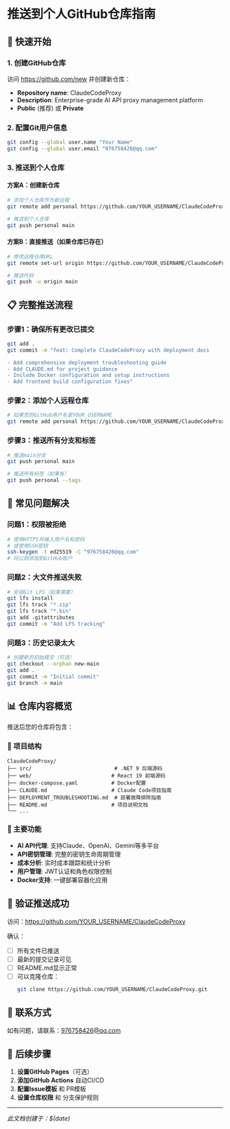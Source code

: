 # 推送到个人GitHub仓库指南

## 🎯 快速开始

### 1. 创建GitHub仓库
访问 https://github.com/new 并创建新仓库：
- **Repository name**: ClaudeCodeProxy
- **Description**: Enterprise-grade AI API proxy management platform
- **Public** (推荐) 或 **Private**

### 2. 配置Git用户信息
```bash
git config --global user.name "Your Name"
git config --global user.email "976758426@qq.com"
```

### 3. 推送到个人仓库

#### 方案A：创建新仓库
```bash
# 添加个人仓库作为新远程
git remote add personal https://github.com/YOUR_USERNAME/ClaudeCodeProxy.git

# 推送到个人仓库
git push personal main
```

#### 方案B：直接推送（如果仓库已存在）
```bash
# 修改远程仓库URL
git remote set-url origin https://github.com/YOUR_USERNAME/ClaudeCodeProxy.git

# 推送代码
git push -u origin main
```

## 📋 完整推送流程

### 步骤1：确保所有更改已提交
```bash
git add .
git commit -m "feat: Complete ClaudeCodeProxy with deployment docs

- Add comprehensive deployment troubleshooting guide
- Add CLAUDE.md for project guidance
- Include Docker configuration and setup instructions
- Add frontend build configuration fixes"
```

### 步骤2：添加个人远程仓库
```bash
# 如果您的GitHub用户名是YOUR_USERNAME
git remote add personal https://github.com/YOUR_USERNAME/ClaudeCodeProxy.git
```

### 步骤3：推送所有分支和标签
```bash
# 推送main分支
git push personal main

# 推送所有标签（如果有）
git push personal --tags
```

## 🔧 常见问题解决

### 问题1：权限被拒绝
```bash
# 使用HTTPS并输入用户名和密码
# 或使用SSH密钥
ssh-keygen -t ed25519 -C "976758426@qq.com"
# 将公钥添加到GitHub账户
```

### 问题2：大文件推送失败
```bash
# 安装Git LFS（如果需要）
git lfs install
git lfs track "*.zip"
git lfs track "*.bin"
git add .gitattributes
git commit -m "Add LFS tracking"
```

### 问题3：历史记录太大
```bash
# 创建新的初始提交（可选）
git checkout --orphan new-main
git add .
git commit -m "Initial commit"
git branch -m main
```

## 📊 仓库内容概览

推送后您的仓库将包含：

### 📁 项目结构
```
ClaudeCodeProxy/
├── src/                           # .NET 9 后端源码
├── web/                          # React 19 前端源码
├── docker-compose.yaml           # Docker配置
├── CLAUDE.md                     # Claude Code项目指南
├── DEPLOYMENT_TROUBLESHOOTING.md  # 部署故障排除指南
├── README.md                     # 项目说明文档
└── ...
```

### 🎯 主要功能
- **AI API代理**: 支持Claude、OpenAI、Gemini等多平台
- **API密钥管理**: 完整的密钥生命周期管理
- **成本分析**: 实时成本跟踪和统计分析
- **用户管理**: JWT认证和角色权限控制
- **Docker支持**: 一键部署容器化应用

## 🔗 验证推送成功

访问：https://github.com/YOUR_USERNAME/ClaudeCodeProxy

确认：
- [ ] 所有文件已推送
- [ ] 最新的提交记录可见
- [ ] README.md显示正常
- [ ] 可以克隆仓库：
  ```bash
  git clone https://github.com/YOUR_USERNAME/ClaudeCodeProxy.git
  ```

## 📧 联系方式

如有问题，请联系：976758426@qq.com

## 🚀 后续步骤

1. **设置GitHub Pages**（可选）
2. **添加GitHub Actions** 自动CI/CD
3. **配置Issue模板** 和 PR模板
4. **设置仓库权限** 和 分支保护规则

---

*此文档创建于：$(date)*